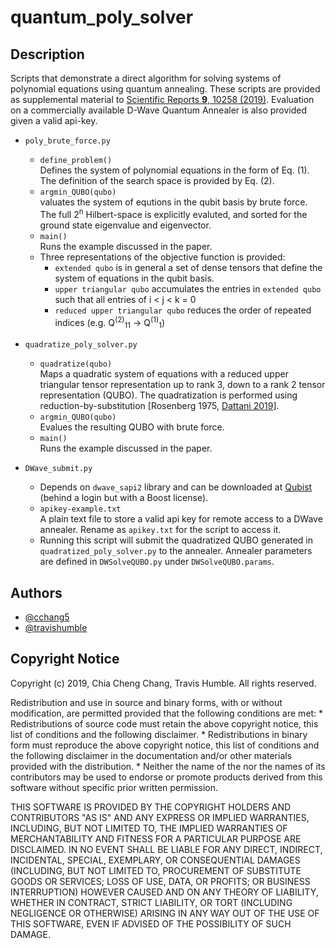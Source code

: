 # quantum_poly_solver

## Description
Scripts that demonstrate a direct algorithm for solving systems of polynomial equations using quantum annealing. These scripts are provided as supplemental material to [Scientific Reports **9**, 10258 (2019)](https://www.nature.com/articles/s41598-019-46729-0). Evaluation on a commercially available D-Wave Quantum Annealer is also provided given a valid api-key.

- `poly_brute_force.py`
  - `define_problem()` </br> Defines the system of polynomial equations in the form of Eq. (1). The definition of the search space is provided by Eq. (2).
  - `argmin_QUBO(qubo)` </br> valuates the system of equtions in the qubit basis by brute force. The full 2<sup>n</sup> Hilbert-space is explicitly evaluted, and sorted for the ground state eigenvalue and eigenvector. 
  - `main()` </br> Runs the example discussed in the paper.
  - Three representations of the objective function is provided:
    - `extended qubo` is in general a set of dense tensors that define the system of equations in the qubit basis.
    - `upper triangular qubo` accumulates the entries in `extended qubo` such that all entries of i < j < k = 0
    - `reduced upper triangular qubo` reduces the order of repeated indices (e.g. Q<sup>(2)</sup><sub>11</sub> → Q<sup>(1)</sup><sub>1</sub>)
    
- `quadratize_poly_solver.py`
  - `quadratize(qubo)` </br> Maps a quadratic system of equations with a reduced upper triangular tensor representation up to rank 3, down to a rank 2 tensor representation (QUBO). The quadratization is performed using reduction-by-substitution [Rosenberg 1975, [Dattani 2019](https://arxiv.org/abs/1901.04405)].
  - `argmin_QUBO(qubo)` </br> Evalues the resulting QUBO with brute force.
  - `main()` </br> Runs the example discussed in the paper.

- `DWave_submit.py`
  - Depends on `dwave_sapi2` library and can be downloaded at [Qubist](https://cloud.dwavesys.com/qubist/downloads/) (behind a login but with a Boost license).
  - `apikey-example.txt` </br> A plain text file to store a valid api key for remote access to a DWave annealer. Rename as `apikey.txt` for the script to access it.
  - Running this script will submit the quadratized QUBO generated in `quadratized_poly_solver.py` to the annealer. Annealer parameters are defined in `DWSolveQUBO.py` under `DWSolveQUBO.params`.

## Authors
* [@cchang5](https://github.com/cchang5)
* [@travishumble](https://github.com/travishumble)

## Copyright Notice
Copyright (c) 2019, Chia Cheng Chang, Travis Humble.
All rights reserved.

Redistribution and use in source and binary forms, with or without
modification, are permitted provided that the following conditions are met:
    * Redistributions of source code must retain the above copyright
      notice, this list of conditions and the following disclaimer.
    * Redistributions in binary form must reproduce the above copyright
      notice, this list of conditions and the following disclaimer in the
      documentation and/or other materials provided with the distribution.
    * Neither the name of the <organization> nor the
      names of its contributors may be used to endorse or promote products
      derived from this software without specific prior written permission.

THIS SOFTWARE IS PROVIDED BY THE COPYRIGHT HOLDERS AND CONTRIBUTORS "AS IS" AND
ANY EXPRESS OR IMPLIED WARRANTIES, INCLUDING, BUT NOT LIMITED TO, THE IMPLIED
WARRANTIES OF MERCHANTABILITY AND FITNESS FOR A PARTICULAR PURPOSE ARE
DISCLAIMED. IN NO EVENT SHALL <COPYRIGHT HOLDER> BE LIABLE FOR ANY
DIRECT, INDIRECT, INCIDENTAL, SPECIAL, EXEMPLARY, OR CONSEQUENTIAL DAMAGES
(INCLUDING, BUT NOT LIMITED TO, PROCUREMENT OF SUBSTITUTE GOODS OR SERVICES;
LOSS OF USE, DATA, OR PROFITS; OR BUSINESS INTERRUPTION) HOWEVER CAUSED AND
ON ANY THEORY OF LIABILITY, WHETHER IN CONTRACT, STRICT LIABILITY, OR TORT
(INCLUDING NEGLIGENCE OR OTHERWISE) ARISING IN ANY WAY OUT OF THE USE OF THIS
SOFTWARE, EVEN IF ADVISED OF THE POSSIBILITY OF SUCH DAMAGE.
